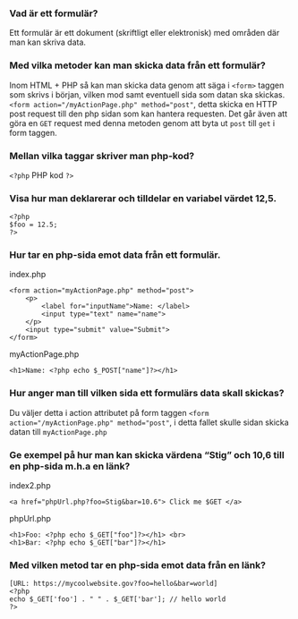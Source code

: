 ### Vad är ett formulär?
Ett formulär är ett dokument (skriftligt eller elektronisk) med områden där man kan skriva data.

### Med vilka metoder kan man skicka data från ett formulär?
Inom HTML + PHP så kan man skicka data genom att säga i `<form>` taggen som skrivs i början, vilken mod samt eventuell sida som datan ska skickas. `<form action="/myActionPage.php" method="post"`, detta skicka en HTTP post request till den php sidan som kan hantera requesten. Det går även att göra en `GET` request med denna metoden genom att byta ut `post` till `get` i form taggen.

### Mellan vilka taggar skriver man php-kod? 
`<?php` PHP kod `?>`

### Visa hur man deklarerar och tilldelar en variabel värdet 12,5.
```
<?php
$foo = 12.5;
?>
```

### Hur tar en php-sida emot data från ett formulär.
index.php
```
<form action="myActionPage.php" method="post">
    <p>
        <label for="inputName">Name: </label>
        <input type="text" name="name">
    </p>
    <input type="submit" value="Submit">
</form>
```

myActionPage.php
```
<h1>Name: <?php echo $_POST["name"]?></h1>
```

### Hur anger man till vilken sida ett formulärs data skall skickas?
Du väljer detta i action attributet på form taggen `<form action="/myActionPage.php" method="post"`, i detta fallet skulle sidan skicka datan till `myActionPage.php`

### Ge exempel på hur man kan skicka värdena “Stig” och 10,6 till en php-sida m.h.a en länk?
index2.php
``` 
<a href="phpUrl.php?foo=Stig&bar=10.6"> Click me $GET </a>  
```

phpUrl.php
```
<h1>Foo: <?php echo $_GET["foo"]?></h1> <br>
<h1>Bar: <?php echo $_GET["bar"]?></h1>
```

### Med vilken metod tar en php-sida emot data från en länk?
```
[URL: https://mycoolwebsite.gov?foo=hello&bar=world]
<?php
echo $_GET['foo'] . " " . $_GET['bar']; // hello world
?>
```
